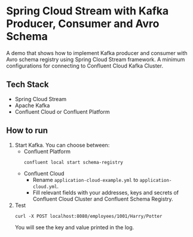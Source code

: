 # Spring Cloud Stream with Kafka Producer, Consumer and Avro Schema

A demo that shows how to implement Kafka producer and consumer with Avro schema registry using Spring Cloud Stream framework.
A minimum configurations for connecting to Confluent Cloud Kafka Cluster.

## Tech Stack
- Spring Cloud Stream
- Apache Kafka
- Confluent Cloud or Confluent Platform

## How to run

1. Start Kafka. You can choose between:
    - Confluent Platform
      ```shell script
      confluent local start schema-registry
      ```
    - Confluent Cloud  
        - Rename `application-cloud-example.yml` to `application-cloud.yml`.
        - Fill relevant fields with your addresses, keys and secrets of Confluent Cloud Cluster and Confluent Schema Registry.
2. Test
    ```shell script
    curl -X POST localhost:8080/employees/1001/Harry/Potter
    ```
   You will see the key and value printed in the log.